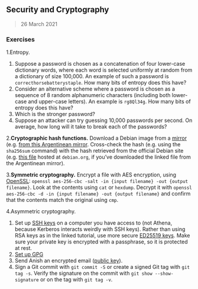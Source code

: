 ## Security and Cryptography

> 26 March 2021



### Exercises

1.Entropy.
   1. Suppose a password is chosen as a concatenation of four lower-case dictionary words, where each word is selected uniformly at random from a dictionary of size 100,000. An example of such a password is `correcthorsebatterystaple`. How many bits of entropy does this have?
   2. Consider an alternative scheme where a password is chosen as a sequence of 8 random alphanumeric characters (including both lower-case and upper-case letters). An example is `rg8Ql34g`. How many bits of entropy does this have?
   3. Which is the stronger password?
   4. Suppose an attacker can try guessing 10,000 passwords per second. On average, how long will it take to break each of the passwords?


2.**Cryptographic hash functions.** Download a Debian image from a [mirror](https://www.debian.org/CD/http-ftp/) (e.g. [from this Argentinean mirror](http://debian.xfree.com.ar/debian-cd/current/amd64/iso-cd/). Cross-check the hash (e.g. using the `sha256sum` command) with the hash retrieved from the official Debian site (e.g. [this file](https://cdimage.debian.org/debian-cd/current/amd64/iso-cd/SHA256SUMS) hosted at `debian.org`, if you’ve downloaded the linked file from the Argentinean mirror).

3.**Symmetric cryptography.** Encrypt a file with AES encryption, using [OpenSSL](https://www.openssl.org/): `openssl aes-256-cbc -salt -in {input filename} -out {output filename}`. Look at the contents using `cat` or `hexdump`. Decrypt it with `openssl aes-256-cbc -d -in {input filename} -out {output filename}` and confirm that the contents match the original using `cmp`.

4.Asymmetric cryptography.
   1. Set up [SSH keys](https://www.digitalocean.com/community/tutorials/how-to-set-up-ssh-keys--2) on a computer you have access to (not Athena, because Kerberos interacts weirdly with SSH keys). Rather than using RSA keys as in the linked tutorial, use more secure [ED25519 keys](https://wiki.archlinux.org/index.php/SSH_keys#Ed25519). Make sure your private key is encrypted with a passphrase, so it is protected at rest.
   2. [Set up GPG](https://www.digitalocean.com/community/tutorials/how-to-use-gpg-to-encrypt-and-sign-messages)
   3. Send Anish an encrypted email ([public key](https://keybase.io/anish)).
   4. Sign a Git commit with `git commit -S` or create a signed Git tag with `git tag -s`. Verify the signature on the commit with `git show --show-signature` or on the tag with `git tag -v`.